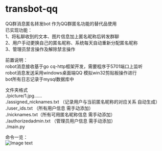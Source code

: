 # transbot-qq  
QQ群消息匿名转发bot 作为QQ群匿名功能的替代品使用  
已实现功能：  
1、将私聊收到的文本、图片信息加上匿名昵称后转发群聊  
2、用户手动更换自己的匿名昵称、系统每天自动重新分配匿名昵称  
3、管理员禁言操作及解除禁言操作  
  
前置说明：  
robot消息接收基于go cq-http框架开发，需要程序于5701端口上监听  
robot消息发送采用windows桌面端QQ 模拟win32剪贴板操作进行  
bot所有日志记录于mysql数据库中  
  
文件夹格式  
./picture/1.jpg......  
./assigned_nicknames.txt  （记录用户与当前匿名昵称的对应关系 自动生成）  
./user_ids.txt （所有用户信息 需手动添加）  
./nicknames.txt（所有可用匿名昵称信息 需手动添加）  
./authorizedadmin.txt （管理员用户信息 需手动添加）  
./main.py  
  
命令一览：  
![Image text](https://raw.github.com/nnnnnmt/repositpry/master/transbot-qq/img-folder/命令格式.jpg)
